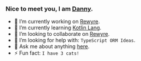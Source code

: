 ### Nice to meet you, I am [Danny](https://github.com/dannysmc95).

- 🔭 I’m currently working on [Rewyre](https://github.com/dannysmc95/rewyre).
- 🌱 I’m currently learning [Kotlin Lang](https://kotlinlang.org/).
- 👯 I’m looking to collaborate on [Rewyre](https://github.com/dannysmc95/rewyre).
- 🤔 I’m looking for help with: `TypeScript ORM Ideas`.
- 💬 Ask me about anything [here](https://github.com/dannysmc95/dannysmc95/issues).
- ⚡ Fun fact: `I have 3 cats!`


